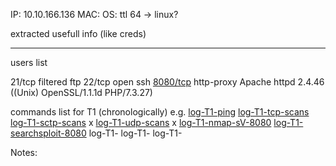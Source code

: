 IP: 10.10.166.136
MAC:
OS: ttl 64 -> linux?

extracted usefull info (like creds)
****
users list

21/tcp   filtered ftp
22/tcp   open     ssh
[8080/tcp](T1-8080-tcp.md)  http-proxy Apache httpd 2.4.46 ((Unix) OpenSSL/1.1.1d PHP/7.3.27)

commands list for T1 (chronologically)
e.g.
[log-T1-ping](log-T1-ping.md)
[log-T1-tcp-scans](log-T1-tcp-scans.md)
[log-T1-sctp-scans](log-T1-sctp-scans.md) x
[log-T1-udp-scans](log-T1-udp-scans.md) x
[log-T1-nmap-sV-8080](log-T1-nmap-sV-8080.md)
[log-T1-searchsploit-8080](log-T1-searchsploit-8080.md)
log-T1-
log-T1-
log-T1-

Notes: